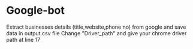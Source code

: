 # Google-bot
Extract businesses details (title,website,phone no) from google  and save data in output.csv file
Change "Driver_path" and give your chrome driver path at line 17
